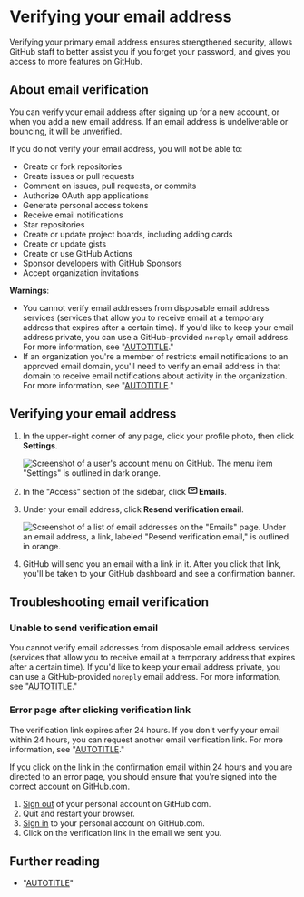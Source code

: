 # Verifying your email address

Verifying your primary email address ensures strengthened security, allows GitHub staff to better assist you if you forget your password, and gives you access to more features on GitHub.

## About email verification

You can verify your email address after signing up for a new account, or when you add a new email address. If an email address is undeliverable or bouncing, it will be unverified.

If you do not verify your email address, you will not be able to:
- Create or fork repositories
- Create issues or pull requests
- Comment on issues, pull requests, or commits
- Authorize OAuth app applications
- Generate personal access tokens
- Receive email notifications
- Star repositories
- Create or update project boards, including adding cards
- Create or update gists
- Create or use GitHub Actions
- Sponsor developers with GitHub Sponsors
- Accept organization invitations

<div class="ghd-spotlight ghd-spotlight-warning border rounded-1 my-3 p-3 f5 color-border-danger-emphasis color-bg-danger">

**Warnings**:

- You cannot verify email addresses from disposable email address services (services that allow you to receive email at a temporary address that expires after a certain time). If you'd like to keep your email address private, you can use a GitHub-provided `noreply` email address. For more information, see "[AUTOTITLE](/account-and-profile/setting-up-and-managing-your-personal-account-on-github/managing-email-preferences/setting-your-commit-email-address#setting-your-commit-email-address-on-github)."
- If an organization you're a member of restricts email notifications to an approved email domain, you'll need to verify an email address in that domain to receive email notifications about activity in the organization. For more information, see "[AUTOTITLE](/organizations/keeping-your-organization-secure/managing-security-settings-for-your-organization/restricting-email-notifications-for-your-organization)."

</div>

## Verifying your email address

1. In the upper-right corner of any page, click your profile photo, then click **Settings**.

    ![Screenshot of a user's account menu on GitHub. The menu item "Settings" is outlined in dark orange.](/assets/images/help/settings/userbar-account-settings.png)

1. In the "Access" section of the sidebar, click **<svg version="1.1" width="16" height="16" viewBox="0 0 16 16" class="octicon octicon-mail" aria-hidden="true"><path d="M1.75 2h12.5c.966 0 1.75.784 1.75 1.75v8.5A1.75 1.75 0 0 1 14.25 14H1.75A1.75 1.75 0 0 1 0 12.25v-8.5C0 2.784.784 2 1.75 2ZM1.5 12.251c0 .138.112.25.25.25h12.5a.25.25 0 0 0 .25-.25V5.809L8.38 9.397a.75.75 0 0 1-.76 0L1.5 5.809v6.442Zm13-8.181v-.32a.25.25 0 0 0-.25-.25H1.75a.25.25 0 0 0-.25.25v.32L8 7.88Z"></path></svg> Emails**.
1. Under your email address, click **Resend verification email**.

   ![Screenshot of a list of email addresses on the "Emails" page. Under an email address, a link, labeled "Resend verification email," is outlined in orange.](/assets/images/help/settings/email-verify-button.png)
1. GitHub will send you an email with a link in it. After you click that link, you'll be taken to your GitHub dashboard and see a confirmation banner.

## Troubleshooting email verification

### Unable to send verification email

You cannot verify email addresses from disposable email address services (services that allow you to receive email at a temporary address that expires after a certain time). If you'd like to keep your email address private, you can use a GitHub-provided `noreply` email address. For more information, see "[AUTOTITLE](/account-and-profile/setting-up-and-managing-your-personal-account-on-github/managing-email-preferences/setting-your-commit-email-address#setting-your-commit-email-address-on-github)."

### Error page after clicking verification link

The verification link expires after 24 hours. If you don't verify your email within 24 hours, you can request another email verification link. For more information, see "[AUTOTITLE](/get-started/signing-up-for-github/verifying-your-email-address)."

If you click on the link in the confirmation email within 24 hours and you are directed to an error page, you should ensure that you're signed into the correct account on GitHub.com.

1. [Sign out](https://github.com/logout) of your personal account on GitHub.com.
1. Quit and restart your browser.
1. [Sign in](https://github.com/login) to your personal account on GitHub.com.
1. Click on the verification link in the email we sent you.

## Further reading

- "[AUTOTITLE](/account-and-profile/setting-up-and-managing-your-personal-account-on-github/managing-email-preferences/changing-your-primary-email-address)"
